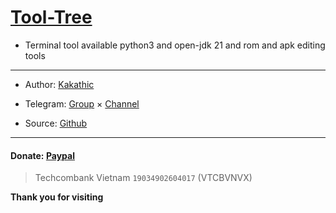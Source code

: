 # [Tool-Tree](https://zenlua.github.io/Tool-Tree)

+ Terminal tool available python3 and open-jdk 21 and rom and apk editing tools
---
+ Author: [Kakathic](https://t.me/kakathic)

+ Telegram: [Group](https://t.me/tooltree) × [Channel](https://t.me/tool_tree)

+ Source: [Github](https://github.com/Zenlua/Tool-Tree)
---
#### Donate: [Paypal](https://paypal.me/kakathic)

> Techcombank Vietnam `19034902604017` (VTCBVNVX)

**Thank you for visiting**



